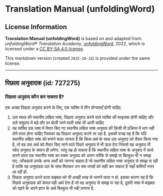 # Translation Manual (unfoldingWord)

## License Information

**Translation Manual (unfoldingWord)** is based on and adapted from: _unfoldingWord® Translation Academy_, [unfoldingWord](https://unfoldingword.org/utw), 2022, which is licensed under a [CC BY-SA 4.0 license](https://creativecommons.org/licenses/by-sa/4.0/legalcode.en).

This markdown version (created `2025-10-16`) is provided under the same license.



--------------------------------

## पिछला अनुवादक (id: 727275)

### पिछला अनुवाद कौन कर सकता है?

एक अच्छा पिछला अनुवाद करने के लिए, एक व्यक्ति में तीन योग्यताएँ होनी चाहिए.

1. उस स्थल की स्थानीय लक्षित भाषा, पिछला अनुवाद करने वाले व्यक्ति की मातृभाषा होनी चाहिए और उसे समुदाय में बड़े तौर पर बोली जाने वाली भाषा भी आनी चाहिए
2. यह व्यक्ति उस भाषा में तैयार किए गए स्थानीय लक्षित भाषा अनुवाद की किसी भी प्रक्रिया में भाग नही लेने वाला होना चाहिए जिसका वह पिछला अनुवाद करने जा रहा है. इसकी वजह यह है कि यदि स्थानीय लक्षित भाषा को बनाने वाला जानता है कि किस अर्थ के साथ उस अनुवाद को तैयार किया गया है, तो वह उस अर्थ को तैयार किए जाने वाले पिदले अनुवाद में भी डाल देगा जिससे यह अनुवाद भी स्रोत अनुवाद के समान ही लगेगा. परंतु यह हो सकता है कि स्थानीय लक्षित भाषा के अनुवाद में कार्य करने वाला एक स्थानीय भाषा का वक्ता अनुवाद को अलग तरीके से समझे या बिल्कुल भी न समझ पाए. जाँचकर्ता उनके अन्य अर्थों को जानना चाहता है जो स्थानीय लक्षित भाषा अनुवाद से समझ पा रही है ताकि वह अनुवादक दल के साथ मिलकर उन सब जगहों को सही कर सकता है जहाँ कमियाँ नजर आ रही हों.
3. पिछला अनुवाद करने वाला बाइबल को भी अच्छी तरह से जानने वाला न हो. इसका कारण यह है कि पिछले अनुवादक को केवल वही अर्थ देना है जो वह अनुवाद से समझ पा रहा है, दूसरी भाषा में बाइबल को पढ़ने के अपने ज्ञान के अर्थ बिल्कुल भी नही लगाना है.


